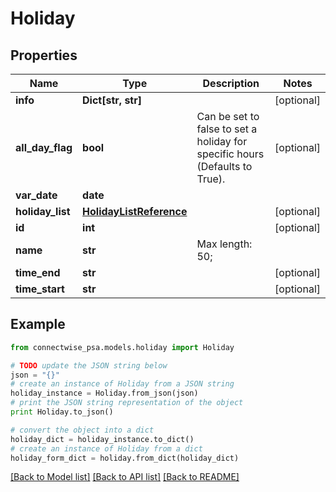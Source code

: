 # Holiday


## Properties
Name | Type | Description | Notes
------------ | ------------- | ------------- | -------------
**info** | **Dict[str, str]** |  | [optional] 
**all_day_flag** | **bool** | Can be set to false to set a holiday for specific hours (Defaults to True). | [optional] 
**var_date** | **date** |  | 
**holiday_list** | [**HolidayListReference**](HolidayListReference.md) |  | [optional] 
**id** | **int** |  | [optional] 
**name** | **str** |  Max length: 50; | 
**time_end** | **str** |  | [optional] 
**time_start** | **str** |  | [optional] 

## Example

```python
from connectwise_psa.models.holiday import Holiday

# TODO update the JSON string below
json = "{}"
# create an instance of Holiday from a JSON string
holiday_instance = Holiday.from_json(json)
# print the JSON string representation of the object
print Holiday.to_json()

# convert the object into a dict
holiday_dict = holiday_instance.to_dict()
# create an instance of Holiday from a dict
holiday_form_dict = holiday.from_dict(holiday_dict)
```
[[Back to Model list]](../README.md#documentation-for-models) [[Back to API list]](../README.md#documentation-for-api-endpoints) [[Back to README]](../README.md)


